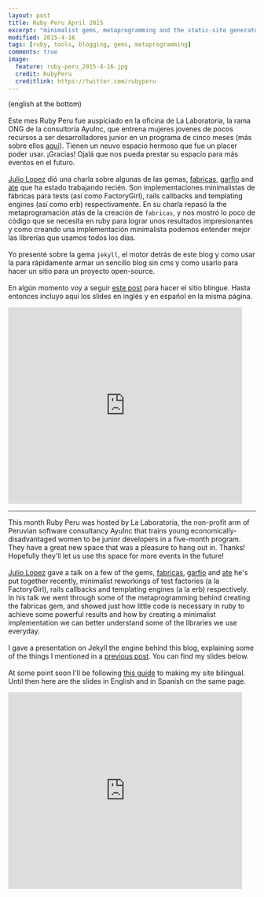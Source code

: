 ```yaml
---
layout: post
title: Ruby Peru April 2015
excerpt: "minimalist gems, metaprogramming and the static-site generator behind this blog!"
modified: 2015-4-16
tags: [ruby, tools, blogging, gems, metaprogramming]
comments: true
image:
  feature: ruby-peru_2015-4-16.jpg
  credit: RubyPeru
  creditlink: https://twitter.com/rubyperu
---
```


(english at the bottom)
<br><br>
Este mes Ruby Peru fue auspiciado en la oficina de La Laboratoria, la rama ONG de la consultoría AyuInc, que entrena mujeres jovenes de pocos recursos a ser desarrolladores junior en un programa de cinco meses (más sobre ellos [aqui](http://laboratoria.la/)). Tienen un neuvo espacio hermoso que fue un placer poder usar. ¡Gracias! Ojalá que nos pueda prestar su espacio para más eventos en el futuro.
<br><br>
[Julio Lopez](https://twitter.com/TheBlasfem) dió una charla sobre algunas de las gemas, [fabricas](https://github.com/TheBlasfem/fabricas), [garfio](https://github.com/TheBlasfem/garfio) and [ate](https://github.com/TheBlasfem/ate) que ha estado trabajando recién. Son implementaciones minimalistas de fábricas para tests (así como FactoryGirl), rails callbacks and templating engines (así como erb) respectivamente. En su charla repasó la the metaprogramación atás de la creación de ```fabricas```, y nos mostró lo poco de código que se necesita en ruby para lograr unos resultados impresionantes y como creando una implementación minimalista podemos entender mejor las librerías que usamos todos los días.
<br><br>
Yo presenté sobre la gema ```jekyll```, el motor detrás de este blog y como usar la para rápidamente armar un sencillo blog sin cms y como usarlo para hacer un sitio para un proyecto open-source.
<br><br>
En algún momento voy a seguir [este post](https://developmentseed.org/blog/multilingual-jekyll-sites/) para hacer el sitio blingue. Hasta entonces incluyo aqui los slides en inglés y en español en la misma página.

<iframe src="https://www.slideshare.net/slideshow/embed_code/key/qb8pP9z55BRscI" width="476" height="400" frameborder="0" marginwidth="0" marginheight="0" scrolling="no"></iframe>

<hr>

This month Ruby Peru was hosted by La Laboratoria, the non-profit arm of Peruvian software consultancy AyuInc that trains young economically-disadvantaged women to be junior developers in a five-month program. They have a great new space that was a pleasure to hang out in. Thanks! Hopefully they'll let us use ths space for more events in the future!
<br><br>
[Julio Lopez](https://twitter.com/TheBlasfem) gave a talk on a few of the gems, [fabricas](https://github.com/TheBlasfem/fabricas), [garfio](https://github.com/TheBlasfem/garfio) and [ate](https://github.com/TheBlasfem/ate) he's put together recently, minimalist reworkings of test factories (a la FactoryGirl), rails callbacks and templating engines (a la erb) respectively. In his talk we went through some of the metaprogramming behind creating the fabricas gem, and showed just how little code is necessary in ruby to achieve some powerful results and how by creating a minimalist implementation we can better understand some of the libraries we use everyday.
<br><br>
I gave a presentation on Jekyll the engine behind this blog, explaining some of the things I mentioned in a [previous post](../whats-jekyll). You can find my slides below.
<br><br>
At some point soon I'll be following [this guide](https://developmentseed.org/blog/multilingual-jekyll-sites/) to making my site bilingual. Until then here are the slides in English and in Spanish on the same page.

<iframe src="https://www.slideshare.net/slideshow/embed_code/key/qjy7XWGxvasg3t" width="476" height="400" frameborder="0" marginwidth="0" marginheight="0" scrolling="no"></iframe>


